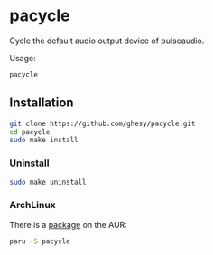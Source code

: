 # pacycle

Cycle the default audio output device of pulseaudio.

Usage:

``` sh
pacycle
````

## Installation

``` sh
git clone https://github.com/ghesy/pacycle.git
cd pacycle
sudo make install
```

### Uninstall

``` sh
sudo make uninstall
```

### ArchLinux

There is a [package](https://aur.archlinux.org/packages/pacycle) on the AUR:

``` sh
paru -S pacycle
```
